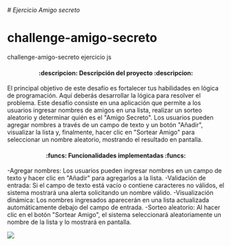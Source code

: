 <em> # Ejercicio Amigo secreto </em>

# challenge-amigo-secreto
challenge-amigo-secreto ejercicio js

<h4 align="center">
:descripcion: Descripción del proyecto :descripcion:
</h4>
El principal objetivo de este desafío es fortalecer tus habilidades en lógica de programación. 
Aquí deberás desarrollar la lógica para resolver el problema.
Este desafío consiste en una aplicación que permite a los usuarios ingresar nombres de amigos en una lista, 
realizar un sorteo aleatorio y determinar quién es el "Amigo Secreto". Los usuarios pueden agregar nombres 
a través de un campo de texto y un botón "Añadir", visualizar la lista y, finalmente, hacer clic en 
"Sortear Amigo" para seleccionar un nombre aleatorio, mostrando el resultado en pantalla.

<h4 align="center">
:funcs: Funcionalidades implementadas :funcs:
</h4>

-Agregar nombres: Los usuarios pueden ingresar nombres en un campo de texto y hacer clic en "Añadir" para agregarlos a la lista.
-Validación de entrada: Si el campo de texto está vacío o contiene caracteres no válidos, el sistema mostrará una alerta 
solicitando un nombre válido.
-Visualización dinámica: Los nombres ingresados aparecerán en una lista actualizada automáticamente debajo del campo de entrada.
-Sorteo aleatorio: Al hacer clic en el botón "Sortear Amigo", el sistema seleccionará aleatoriamente un nombre de la lista 
y lo mostrará en pantalla.

<p align="left">
   <img src="https://img.shields.io/badge/STATUS-EN%20DESAROLLO-green">
</p>
